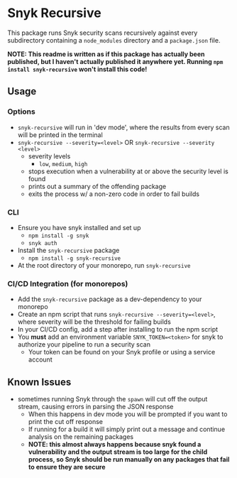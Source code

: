 # Snyk Recursive

This package runs Snyk security scans recursively against every subdirectory containing a `node_modules` directory and a `package.json` file. 

**NOTE: This readme is written as if this package has actually been published, but I haven't actually published it anywhere yet. Running `npm install snyk-recursive` won't install this code!**

## Usage

### Options
- `snyk-recursive` will run in 'dev mode', where the results from every scan will be printed in the terminal
- `snyk-recursive --severity=<level>` OR `snyk-recursive --severity <level>`
  - severity levels
    - `low`, `medium`, `high`
  - stops execution when a vulnerability at or above the security level is found
  - prints out a summary of the offending package
  - exits the process w/ a non-zero code in order to fail builds

### CLI
- Ensure you have snyk installed and set up
  - `npm install -g snyk`
  - `snyk auth`
- Install the `snyk-recursive` package
  - `npm install -g snyk-recursive`
- At the root directory of your monorepo, run `snyk-recursive`

### CI/CD Integration (for monorepos)
- Add the `snyk-recursive` package as a dev-dependency to your monorepo
- Create an npm script that runs `snyk-recursive --severity=<level>`, where severity will be the threshold for failing builds
- In your CI/CD config, add a step after installing to run the npm script
- You **must** add an environment variable `SNYK_TOKEN=<token>` for snyk to authorize your pipeline to run a security scan
  - Your token can be found on your Snyk profile or using a service account

## Known Issues
- sometimes running Snyk through the `spawn` will cut off the output stream, causing errors in parsing the JSON response
  - When this happens in dev mode you will be prompted if you want to print the cut off response
  - If running for a build it will simply print out a message and continue analysis on the remaining packages
  - **NOTE: this almost always happens because snyk found a vulnerability and the output stream is too large for the child process, so Snyk should be run manually on any packages that fail to ensure they are secure**
